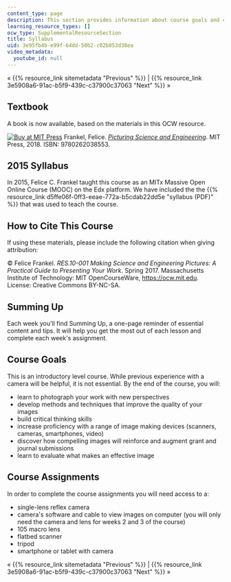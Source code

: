 ```yaml
---
content_type: page
description: This section provides information about course goals and course assignments.
learning_resource_types: []
ocw_type: SupplementalResourceSection
title: Syllabus
uid: 3e95fb4b-e99f-64dd-50b2-c02b053d38ea
video_metadata:
  youtube_id: null
---
```


« {{% resource_link sitemetadata "Previous" %}} | {{% resource_link 3e5908a6-91ac-b5f9-439c-c37900c37063 "Next" %}} »

Textbook
--------

A book is now available, based on the materials in this OCW resource.

[![Buy at MIT Press](/images/mp_logo.gif)](http://mitpress.mit.edu/9780262038553) Frankel, Felice. _[Picturing Science and Engineering](http://mitpress.mit.edu/9780262038553)_. MIT Press, 2018. ISBN: 9780262038553.

2015 Syllabus
-------------

In 2015, Felice C. Frankel taught this course as an MITx Massive Open Online Course (MOOC) on the Edx platform. We have included the the {{% resource_link d5ffe06f-0ff3-eeae-772a-b5cdab22dd5e "syllabus (PDF)" %}} that was used to teach the course. 

How to Cite This Course
-----------------------

If using these materials, please include the following citation when giving attribution: 

© Felice Frankel. _RES.10-001 Making Science and Engineering Pictures: A Practical Guide to Presenting Your Work_. Spring 2017. Massachusetts Institute of Technology: MIT OpenCourseWare, https://ocw.mit.edu. License: Creative Commons BY-NC-SA.

Summing Up
----------

Each week you'll find Summing Up, a one-page reminder of essential content and tips. It will help you get the most out of each lesson and complete each week's assignment.

Course Goals
------------

This is an introductory level course. While previous experience with a camera will be helpful, it is not essential. By the end of the course, you will:

*   learn to photograph your work with new perspectives
*   develop methods and techniques that improve the quality of your images
*   build critical thinking skills
*   increase proficiency with a range of image making devices (scanners, cameras, smartphones, video)
*   discover how compelling images will reinforce and augment grant and journal submissions
*   learn to evaluate what makes an effective image

Course Assignments
------------------

In order to complete the course assignments you will need access to a:

*   single-lens reflex camera
*   camera's software and cable to view images on computer (you will only need the camera and lens for weeks 2 and 3 of the course)
*   105 macro lens
*   flatbed scanner
*   tripod
*   smartphone or tablet with camera

« {{% resource_link sitemetadata "Previous" %}} | {{% resource_link 3e5908a6-91ac-b5f9-439c-c37900c37063 "Next" %}} »